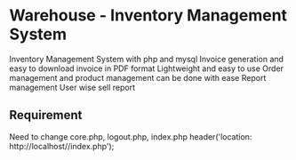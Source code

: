 # Warehouse - Inventory Management System
Inventory Management System with php and mysql
Invoice generation and easy to download invoice in PDF format
Lightweight and easy to use
Order management and product management can be done with ease
Report management
User wise sell report

## Requirement
Need to change
core.php, logout.php, index.php
header('location: http://localhost/<foldername>/index.php');	

